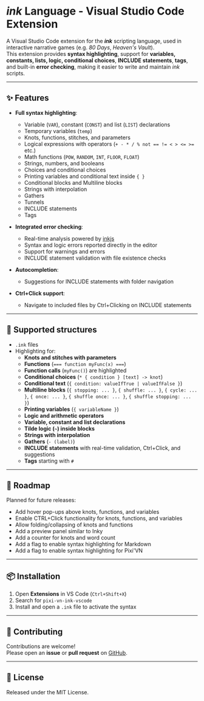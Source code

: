 # *ink* Language - Visual Studio Code Extension

A Visual Studio Code extension for the ***ink*** scripting language, used in interactive narrative games (e.g. *80 Days*, *Heaven's Vault*).  
This extension provides **syntax highlighting**, support for **variables, constants, lists, logic, conditional choices**, **INCLUDE statements**, **tags**, and built-in **error checking**, making it easier to write and maintain *ink* scripts.

---

## ✨ Features

- **Full syntax highlighting**:
  - Variable (`VAR`), constant (`CONST`) and list (`LIST`) declarations
  - Temporary variables (`temp`)
  - Knots, functions, stitches, and parameters
  - Logical expressions with operators (`+ - * / % not == != < > <= >=` etc.)
  - Math functions (`POW`, `RANDOM`, `INT`, `FLOOR`, `FLOAT`)
  - Strings, numbers, and booleans
  - Choices and conditional choices
  - Printing variables and conditional text inside `{ }`
  - Conditional blocks and Multiline blocks
  - Strings with interpolation
  - Gathers
  - Tunnels
  - INCLUDE statements
  - Tags

- **Integrated error checking**:
  - Real-time analysis powered by [inkjs](https://github.com/y-lohse/inkjs)
  - Syntax and logic errors reported directly in the editor
  - Support for warnings and errors
  - INCLUDE statement validation with file existence checks

- **Autocompletion**:
  - Suggestions for INCLUDE statements with folder navigation

- **Ctrl+Click support**:
  - Navigate to included files by Ctrl+Clicking on INCLUDE statements

---

## 📂 Supported structures

- `.ink` files
- Highlighting for:
  - **Knots and stitches with parameters**
  - **Functions** (`=== function myFunc(x) ===`)
  - **Function calls** (`myFunc()`) are highlighted
  - **Conditional choices** (`* { condition } [text] -> knot`)
  - **Conditional text** (`{ condition: valueIfTrue | valueIfFalse }`)
  - **Multiline blocks** (`{ stopping: ... }`, `{ shuffle: ... }`, `{ cycle: ... }`, `{ once: ... }`, `{ shuffle once: ... }`, `{ shuffle stopping: ... }`)
  - **Printing variables** (`{ variableName }`)
  - **Logic and arithmetic operators**
  - **Variable, constant and list declarations**
  - **Tilde logic (`~`) inside blocks**
  - **Strings with interpolation**
  - **Gathers** (`- (label)`)
  - **INCLUDE statements** with real-time validation, Ctrl+Click, and suggestions
  - **Tags** starting with `#`

---

## 🚀 Roadmap

Planned for future releases:

- Add hover pop-ups above knots, functions, and variables
- Enable CTRL+Click functionality for knots, functions, and variables
- Allow folding/collapsing of knots and functions
- Add a preview panel similar to Inky
- Add a counter for knots and word count
- Add a flag to enable syntax highlighting for Markdown
- Add a flag to enable syntax highlighting for Pixi'VN

---

## 📦 Installation

1. Open **Extensions** in VS Code (`Ctrl+Shift+X`)
2. Search for `pixi-vn-ink-vscode`
3. Install and open a `.ink` file to activate the syntax

---

## 🤝 Contributing

Contributions are welcome!  
Please open an **issue** or **pull request** on [GitHub](https://github.com/DRincs-Productions/pixi-vn-ink-vscode).

---

## 📜 License

Released under the MIT License.
